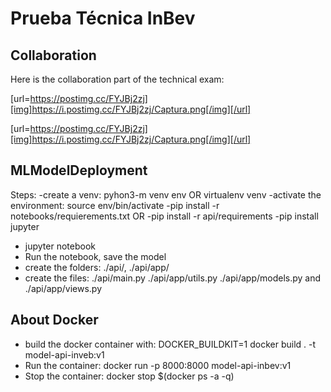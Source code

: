 # Prueba Técnica InBev

## Collaboration

Here is the collaboration part of the technical exam:

[url=https://postimg.cc/FYJBj2zj][img]https://i.postimg.cc/FYJBj2zj/Captura.png[/img][/url]

[url=https://postimg.cc/FYJBj2zj][img]https://i.postimg.cc/FYJBj2zj/Captura.png[/img][/url]

## MLModelDeployment

Steps:
-create a venv: pyhon3-m venv env OR virtualenv venv
-activate the environment: source env/bin/activate
-pip install -r notebooks/requierements.txt OR
-pip install -r api/requirements
-pip install jupyter
- jupyter notebook
- Run the notebook, save the model
- create the folders: ./api/, ./api/app/
- create the files: ./api/main.py ./api/app/utils.py ./api/app/models.py and ./api/app/views.py

## About Docker
- build the docker container with: DOCKER_BUILDKIT=1 docker build . -t model-api-inveb:v1
- Run the container: docker run -p 8000:8000 model-api-inbev:v1
- Stop the container: docker stop $(docker ps -a -q)
